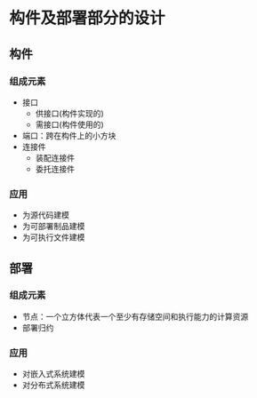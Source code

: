 # 构件及部署部分的设计

## 构件

### 组成元素

- 接口
  - 供接口(构件实现的)
  - 需接口(构件使用的)
- 端口：跨在构件上的小方块
- 连接件
  - 装配连接件
  - 委托连接件

### 应用

- 为源代码建模
- 为可部署制品建模
- 为可执行文件建模

## 部署

### 组成元素

- 节点：一个立方体代表一个至少有存储空间和执行能力的计算资源
- 部署归约

### 应用

- 对嵌入式系统建模
- 对分布式系统建模
